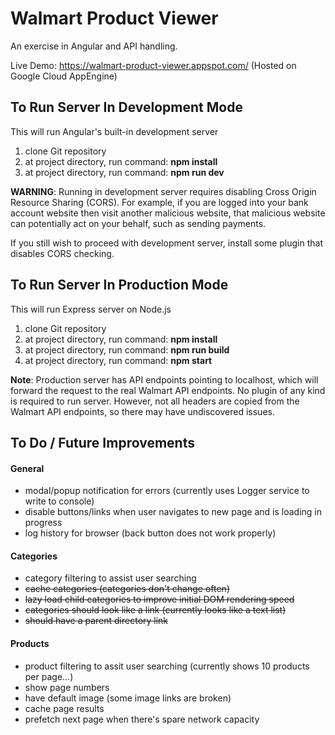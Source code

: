 # Walmart Product Viewer
An exercise in Angular and API handling.

Live Demo: https://walmart-product-viewer.appspot.com/ (Hosted on Google Cloud AppEngine)

## To Run Server In Development Mode
This will run Angular's built-in development server

1. clone Git repository
2. at project directory, run command: **npm install**
3. at project directory, run command: **npm run dev**

**WARNING**: Running in development server requires disabling Cross Origin Resource Sharing (CORS). For example, if you are logged into your bank account website then visit another malicious website, that malicious website can potentially act on your behalf, such as sending payments.

If you still wish to proceed with development server, install some plugin that disables CORS checking.

## To Run Server In Production Mode
This will run Express server on Node.js

1. clone Git repository
2. at project directory, run command: **npm install**
3. at project directory, run command: **npm run build**
4. at project directory, run command: **npm start**

**Note**: Production server has API endpoints pointing to localhost, which will forward the request to the real Walmart API endpoints. No plugin of any kind is required to run server. However, not all headers are copied from the Walmart API endpoints, so there may have undiscovered issues.

## To Do / Future Improvements

#### General
- modal/popup notification for errors (currently uses Logger service to write to console)
- disable buttons/links when user navigates to new page and is loading in progress
- log history for browser (back button does not work properly)

#### Categories
- category filtering to assist user searching
- ~~cache categories (categories don't change often)~~
- ~~lazy load child categories to improve initial DOM rendering speed~~
- ~~categories should look like a link (currently looks like a text list)~~
- ~~should have a parent directory link~~

#### Products
- product filtering to assit user searching (currently shows 10 products per page...)
- show page numbers
- have default image (some image links are broken)
- cache page results
- prefetch next page when there's spare network capacity